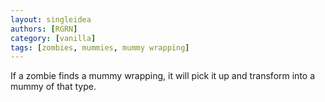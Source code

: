 ```yaml
---
layout: singleidea
authors: [RGRN]
category: [vanilla]
tags: [zombies, mummies, mummy wrapping]
---
```

If a zombie finds a mummy wrapping, it will pick it up and transform into a mummy of that type.
